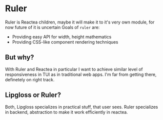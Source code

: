 # Ruler

Ruler is Reactea children, maybe it will make it to it's very own module, for now future of it is uncertain
Goals of `ruler` are:

- Providing easy API for width, height mathematics
- Providing CSS-like component rendering techniques

## But why?

With Ruler and Reactea in particular I want to achieve similar level of responsiveness in TUI as in traditional web apps. I'm far from getting there, definetely on right track.

## Lipgloss or Ruler?

Both, Lipgloss specializes in practical stuff, that user sees. Ruler specializes in backend, abstraction to make it work efficiently in reactea.
